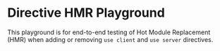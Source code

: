 # Directive HMR Playground

This playground is for end-to-end testing of Hot Module Replacement (HMR) when adding or removing `use client` and `use server` directives.
